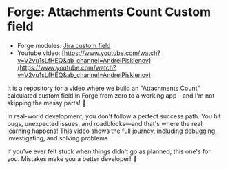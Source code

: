 # Forge: Attachments Count Custom field

- Forge modules: [Jira custom field](https://developer.atlassian.com/platform/forge/manifest-reference/modules/jira-custom-field/)
- Youtube video: [https://www.youtube.com/watch?v=V2vu1sLfHEQ&ab_channel=AndreiPisklenov](https://www.youtube.com/watch?v=V2vu1sLfHEQ&ab_channel=AndreiPisklenov)


It is a repository for a video where we build an "Attachments Count" calculated custom field in Forge from zero to a working app—and I'm not skipping the messy parts! 🐞

In real-world development, you don't follow a perfect success path. You hit bugs, unexpected issues, and roadblocks—and that's where the real learning happens! This video shows the full journey, including debugging, investigating, and solving problems.

If you've ever felt stuck when things didn't go as planned, this one's for you. Mistakes make you a better developer! 💪